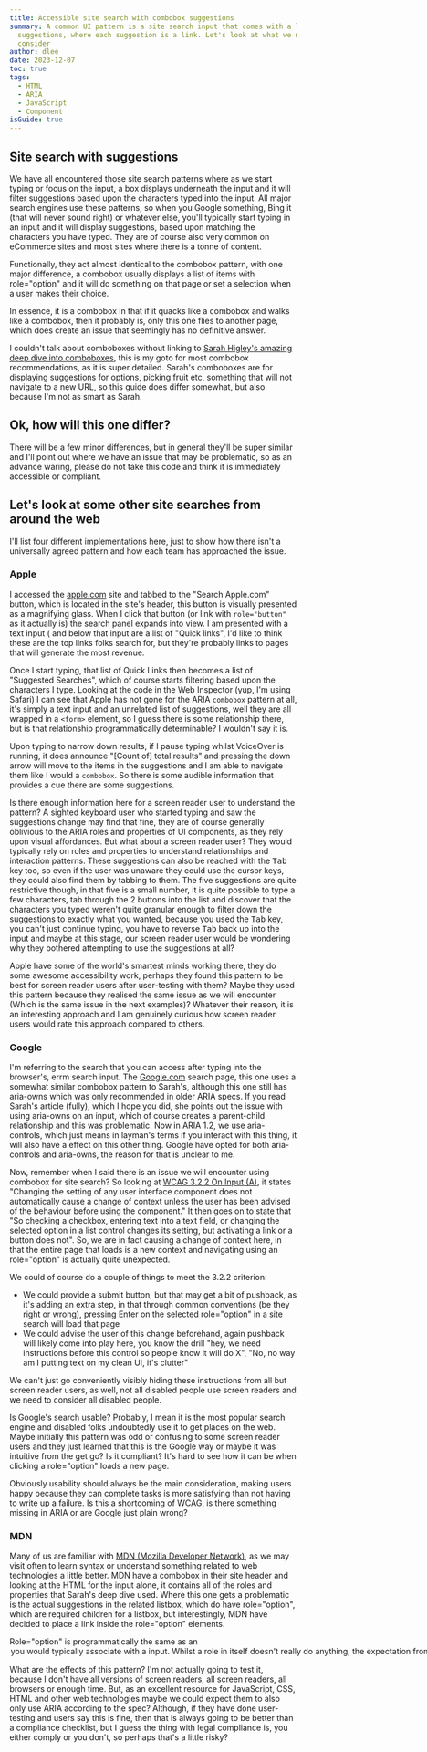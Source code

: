 ```yaml
---
title: Accessible site search with combobox suggestions
summary: A common UI pattern is a site search input that comes with a list of
  suggestions, where each suggestion is a link. Let's look at what we need to
  consider
author: dlee
date: 2023-12-07
toc: true
tags:
  - HTML
  - ARIA
  - JavaScript
  - Component
isGuide: true
---
```

## Site search with suggestions

We have all encountered those site search patterns where as we start typing or focus on the input, a box displays underneath the input and it will filter suggestions based upon the characters typed into the input. All major search engines use these patterns, so when you Google something, Bing it (that will never sound right) or whatever else, you'll typically start typing in an input and it will display suggestions, based upon matching the characters you have typed. They are of course also very common on eCommerce sites and most sites where there is a tonne of content.

Functionally, they act almost identical to the combobox pattern, with one major difference, a combobox usually displays a list of items with role="option" and it will do something on that page or set a selection when a user makes their choice.

In essence, it is a combobox in that if it quacks like a combobox and walks like a combobox, then it probably is, only this one flies to another page, which does create an issue that seemingly has no definitive answer.

I couldn't talk about comboboxes without linking to [Sarah Higley's amazing deep dive into comboboxes](https://sarahmhigley.com/writing/select-your-poison/), this is my goto for most combobox recommendations, as it is super detailed. Sarah's comboboxes are for displaying suggestions for options, picking fruit etc, something that will not navigate to a new URL, so this guide does differ somewhat, but also because I'm not as smart as Sarah.

## Ok, how will this one differ?

There will be a few minor differences, but in general they'll be super similar and I'll point out where we have an issue that may be problematic, so as an advance waring, please do not take this code and think it is immediately accessible or compliant.

## Let's look at some other site searches from around the web

I'll list four different implementations here, just to show how there isn't a universally agreed pattern and how each team has approached the issue.

### Apple

I accessed the [apple.com](https://www.apple.com/) site and tabbed to the "Search Apple.com" button, which is located in the site's header, this button is visually presented as a magnifying glass. When I click that button (or link with `role="button"` as it actually is) the search panel expands into view. I am presented with a text input ( and below that input are a list of "Quick links", I'd like to think these are the top links folks search for, but they're probably links to pages that will generate the most revenue.

Once I start typing, that list of Quick Links then becomes a list of "Suggested Searches", which of course starts filtering based upon the characters I type. Looking at the code in the Web Inspector (yup, I'm using Safari) I can see that Apple has not gone for the ARIA `combobox` pattern at all, it's simply a text input and an unrelated list of suggestions, well they are all wrapped in a `<form>` element, so I guess there is some relationship there, but is that relationship programmatically determinable? I wouldn't say it is.

Upon typing to narrow down results, if I pause typing whilst VoiceOver is running, it does announce "\[Count of] total results" and pressing the down arrow will move to the items in the suggestions and I am able to navigate them like I would a `combobox`. So there is some audible information that provides a cue there are some suggestions.

Is there enough information here for a screen reader user to understand the pattern? A sighted keyboard user who started typing and saw the suggestions change may find that fine, they are of course generally oblivious to the ARIA roles and properties of UI components, as they rely upon visual affordances. But what about a screen reader user? They would typically rely on roles and properties to understand relationships and interaction patterns. These suggestions can also be reached with the <kbd>Tab</kbd> key too, so even if the user was unaware they could use the cursor keys, they could also find them by tabbing to them. The five suggestions are quite restrictive though, in that five is a small number, it is quite possible to type a few characters, tab through the 2 buttons into the list and discover that the characters you typed weren't quite granular enough to filter down the suggestions to exactly what you wanted, because you used the <kbd>Tab</kbd> key, you can't just continue typing, you have to reverse <kbd>Tab</kbd> back up into the input and maybe at this stage, our screen reader user would be wondering why they bothered attempting to use the suggestions at all?

Apple have some of the world's smartest minds working there, they do some awesome accessibility work, perhaps they found this pattern to be best for screen reader users after user-testing with them? Maybe they used this pattern because they realised the same issue as we will encounter (Which is the same issue in the next examples)? Whatever their reason, it is an interesting approach and I am genuinely curious how screen reader users would rate this approach compared to others.

### Google

I'm referring to the search that you can access after typing into the browser's, errm search input. The [Google.com](https://www.google.com/) search page, this one uses a somewhat similar combobox pattern to Sarah's, although this one still has aria-owns which was only recommended in older ARIA specs. If you read Sarah's article (fully), which I hope you did, she points out the issue with using aria-owns on an input, which of course creates a parent-child relationship and this was problematic. Now in ARIA 1.2, we use aria-controls, which just means in layman's terms if you interact with this thing, it will also have a effect on this other thing. Google have opted for both aria-controls and aria-owns, the reason for that is unclear to me.

Now, remember when I said there is an issue we will encounter using combobox for site search? So looking at [WCAG 3.2.2 On Input (A)](https://www.w3.org/WAI/WCAG22/Understanding/on-input.html), it states "Changing the setting of any user interface component does not automatically cause a change of context unless the user has been advised of the behaviour before using the component." It then goes on to state that "So checking a checkbox, entering text into a text field, or changing the selected option in a list control changes its setting, but activating a link or a button does not". So, we are in fact causing a change of context here, in that the entire page that loads is a new context and navigating using an role="option" is actually quite unexpected.

We could of course do a couple of things to meet the 3.2.2 criterion:

* We could provide a submit button, but that may get a bit of pushback, as it's adding an extra step, in that through common conventions (be they right or wrong), pressing Enter on the selected role="option" in a site search will load that page
* We could advise the user of this change beforehand, again pushback will likely come into play here, you know the drill "hey, we need instructions before this control so people know it will do X", "No, no way am I putting text on my clean UI, it's clutter"

We can't just go conveniently visibly hiding these instructions from all but screen reader users, as well, not all disabled people use screen readers and we need to consider all disabled people.

Is Google's search usable? Probably, I mean it is the most popular search engine and disabled folks undoubtedly use it to get places on the web. Maybe initially this pattern was odd or confusing to some screen reader users and they just learned that this is the Google way or maybe it was intuitive from the get go? Is it compliant? It's hard to see how it can be when clicking a role="option" loads a new page.

Obviously usability should always be the main consideration, making users happy because they can complete tasks is more satisfying than not having to write up a failure. Is this a shortcoming of WCAG, is there something missing in ARIA or are Google just plain wrong?

### MDN

Many of us are familiar with [MDN (Mozilla Developer Network)](https://developer.mozilla.org/en-US/), as we may visit often to learn syntax or understand something related to web technologies a little better. MDN have a combobox in their site header and looking at the HTML for the input alone, it contains all of the roles and properties that Sarah's deep dive used. Where this one gets a problematic is the actual suggestions in the related listbox, which do have role="option", which are required children for a listbox, but interestingly, MDN have decided to place a link inside the role="option" elements.

Role="option" is programmatically the same as an <option> you would typically associate with a <select> input. Whilst a role in itself doesn't really do anything, the expectation from the user agent is that you make this item interactive, after all, it is an option that can be selected. As the ARIA spec and user agents expect this element to be interactive, popping another interactive element inside it is actually invalid ARIA and of course when we use ARIA, we need to do so responsibly, as the effects can have all manner of consequences for our users.

What are the effects of this pattern? I'm not actually going to test it, because I don't have all versions of screen readers, all screen readers, all browsers or enough time. But, as an excellent resource for JavaScript, CSS, HTML and other web technologies maybe we could expect them to also only use ARIA according to the spec? Although, if they have done user-testing and users say this is fine, then that is always going to be better than a compliance checklist, but I guess the thing with legal compliance is, you either comply or you don't, so perhaps that's a little risky?